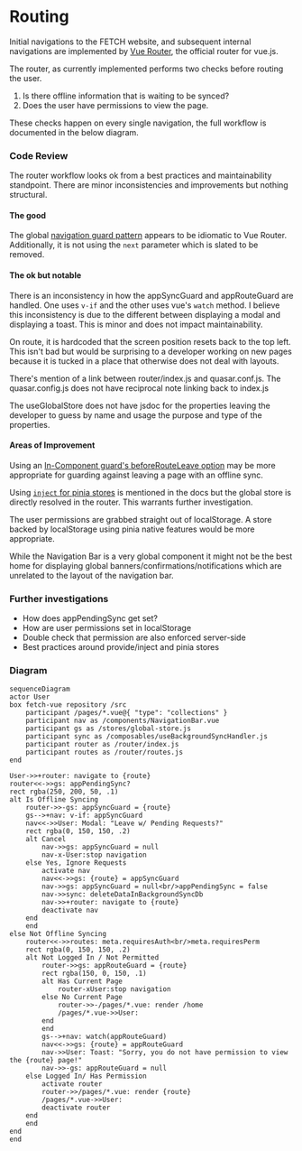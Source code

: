 # Routing

Initial navigations to the FETCH website, and subsequent internal navigations are implemented by [Vue Router](https://router.vuejs.org/), the official router for vue.js.

The router, as currently implemented performs two checks before routing the user.
1. Is there offline information that is waiting to be synced?
1. Does the user have permissions to view the page.

These checks happen on every single navigation, the full workflow is documented in the below diagram.

### Code Review

The router workflow looks ok from a best practices and maintainability standpoint.
There are minor inconsistencies and improvements but nothing structural.

#### The good

The global [navigation guard pattern](https://router.vuejs.org/guide/advanced/navigation-guards) appears to be idiomatic to Vue Router.
Additionally, it is not using the `next` parameter which is slated to be removed.

#### The ok but notable
There is an inconsistency in how the appSyncGuard and appRouteGuard are handled. One uses `v-if` and the other uses vue's `watch` method.
I believe this inconsistency is due to the different between displaying a modal and displaying a toast. This is minor and does not impact maintainability.

On route, it is hardcoded that the screen position resets back to the top left.
This isn't bad but would be surprising to a developer working on new pages because it is tucked in a place that otherwise does not deal with layouts.

There's mention of a link between router/index.js and quasar.conf.js.
The quasar.config.js does not have reciprocal note linking back to index.js

The useGlobalStore does not have jsdoc for the properties leaving the developer to guess by name and usage the purpose and type of the properties.

#### Areas of Improvement
Using an [In-Component guard's beforeRouteLeave option](https://router.vuejs.org/guide/advanced/navigation-guards#In-Component-Guards) may be more appropriate for guarding against leaving a page with an offline sync.

Using [`inject` for pinia stores](https://router.vuejs.org/guide/advanced/navigation-guards#Global-injections-within-guards) is mentioned in the docs but the global store is directly resolved in the router.
This warrants further investigation.

The user permissions are grabbed straight out of localStorage. A store backed by localStorage using pinia native features would be more appropriate.

While the Navigation Bar is a very global component it might not be the best home for displaying global banners/confirmations/notifications which are unrelated to the layout of the navigation bar.

### Further investigations

* How does appPendingSync get set?
* How are user permissions set in localStorage
* Double check that permission are also enforced server-side
* Best practices around provide/inject and pinia stores

### Diagram

```mermaid
sequenceDiagram
actor User
box fetch-vue repository /src
    participant /pages/*.vue@{ "type": "collections" }
    participant nav as /components/NavigationBar.vue
    participant gs as /stores/global-store.js
    participant sync as /composables/useBackgroundSyncHandler.js
    participant router as /router/index.js
    participant routes as /router/routes.js
end

User->>+router: navigate to {route}
router<<->>gs: appPendingSync?
rect rgba(250, 200, 50, .1)
alt Is Offline Syncing
    router->>-gs: appSyncGuard = {route}
    gs-->+nav: v-if: appSyncGuard
    nav<<->>User: Modal: "Leave w/ Pending Requests?"
    rect rgba(0, 150, 150, .2)
    alt Cancel
        nav->>gs: appSyncGuard = null
        nav-x-User:stop navigation
    else Yes, Ignore Requests
        activate nav
        nav<<->>gs: {route} = appSyncGuard
        nav->>gs: appSyncGuard = null<br/>appPendingSync = false
        nav->>sync: deleteDataInBackgroundSyncDb
        nav->>+router: navigate to {route}
        deactivate nav
    end
    end
else Not Offline Syncing
    router<<->>routes: meta.requiresAuth<br/>meta.requiresPerm
    rect rgba(0, 150, 150, .2)
    alt Not Logged In / Not Permitted
        router->>gs: appRouteGuard = {route}
        rect rgba(150, 0, 150, .1)
        alt Has Current Page
            router-xUser:stop navigation
        else No Current Page
            router->>-/pages/*.vue: render /home
            /pages/*.vue->>User:
        end
        end
        gs-->+nav: watch(appRouteGuard)
        nav<<->>gs: {route} = appRouteGuard
        nav->>User: Toast: "Sorry, you do not have permission to view the {route} page!"
        nav->>-gs: appRouteGuard = null
    else Logged In/ Has Permission
        activate router
        router->>/pages/*.vue: render {route}
        /pages/*.vue->>User:
        deactivate router
    end
    end
end
end
```
